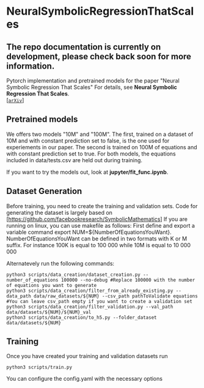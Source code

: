 # NeuralSymbolicRegressionThatScales
## The repo documentation is currently on development, please check back soon for more information.

Pytorch implementation and pretrained models for the paper "Neural Symbolic Regression That Scales" 
For details, see **Neural Symbolic Regression That Scales**.  
[[`arXiv`](https://arxiv.org/pdf/2106.06427.pdf)] 


## Pretrained models
We offers two models "10M" and "100M". The first, trained on a dataset of 10M and with constant prediction set to false, is the one used for experiements in our paper. The second is trained on 100M of equations and with constant prediction set to true.
For both models, the equations included in data/tests.csv are held out during training.

If you want to try the models out, look at **jupyter/fit_func.ipynb**.


## Dataset Generation
Before training, you need to create the training and validation sets. Code for generating the dataset is largely based on [https://github.com/facebookresearch/SymbolicMathematics]
If you are running on linux, you can use makefile as follows:
First define and export a variable command export NUM=${NumberOfEquationsYouWant}. 
NumberOfEquationsYouWant can be defined in two formats with K or M suffix. For instance 100K is equal to 100 000 while 10M is equal to 10 000 000



Alternatevely run the following commands:
```
python3 scripts/data_creation/dataset_creation.py --number_of_equations 100000 --no-debug #Replace 100000 with the number of equations you want to generate
python3 scripts/data_creation/filter_from_already_existing.py --data_path data/raw_datasets/${NUM} --csv_path pathToValidate equations #You can leave csv_path empty if you want to create a validation set
python3 scripts/data_creation/filter_validation.py --val_path data/datasets/${NUM}/${NUM}_val
python3 scripts/data_creation/to_h5.py --folder_dataset data/datasets/${NUM} 
```

## Training
Once you have created your training and validation datasets run 
```
python3 scripts/train.py
```
You can configure the config.yaml with the necessary options
